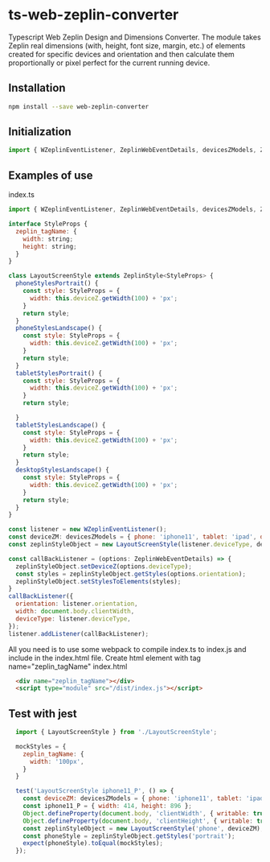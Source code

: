 # ts-web-zeplin-converter

Typescript Web Zeplin Design and Dimensions Converter.
The module takes Zeplin real dimensions (with, height, font size, margin, etc.) of elements created for specific devices and orientation and then calculate them proportionally or pixel perfect for the current running device.

## Installation

```bash
npm install --save web-zeplin-converter
```
## Initialization 

```javascript
import { WZeplinEventListener, ZeplinWebEventDetails, devicesZModels, ZeplinStyle  } from 'web-zeplin-converter';
```

## Examples of use

index.ts
```javascript
import { WZeplinEventListener, ZeplinWebEventDetails, devicesZModels, ZeplinStyle  } from 'web-zeplin-converter';

interface StyleProps {
  zeplin_tagName: {
    width: string;
    height: string;
  }
}

class LayoutScreenStyle extends ZeplinStyle<StyleProps> {
  phoneStylesPortrait() {
    const style: StyleProps = {
      width: this.deviceZ.getWidth(100) + 'px';
    }
    return style;
  }
  phoneStylesLandscape() {
    const style: StyleProps = {
      width: this.deviceZ.getWidth(100) + 'px';
    }
    return style;
  }
  tabletStylesPortrait() {
    const style: StyleProps = {
      width: this.deviceZ.getWidth(100) + 'px';
    }
    return style;

  }
  tabletStylesLandscape() {
    const style: StyleProps = {
      width: this.deviceZ.getWidth(100) + 'px';
    }
    return style;
  }
  desktopStylesLandscape() {
    const style: StyleProps = {
      width: this.deviceZ.getWidth(100) + 'px';
    }
    return style;
  }
}

const listener = new WZeplinEventListener();
const deviceZM: devicesZModels = { phone: 'iphone11', tablet: 'ipad', desktop: 'desktop1440' };
const zeplinStyleObject = new LayoutScreenStyle(listener.deviceType, deviceZM);

const callBackListener = (options: ZeplinWebEventDetails) => {
  zeplinStyleObject.setDeviceZ(options.deviceType);
  const styles = zeplinStyleObject.getStyles(options.orientation);
  zeplinStyleObject.setStylesToElements(styles);
}
callBackListener({
  orientation: listener.orientation,
  width: document.body.clientWidth,
  deviceType: listener.deviceType,
});
listener.addListener(callBackListener);
```
All you need is to use some webpack to compile index.ts to index.js and include in the index.html file.
Create html element with tag name="zeplin_tagName"
index.html
```html
  <div name="zeplin_tagName"></div>
  <script type="module" src="/dist/index.js"></script>
```

## Test with jest
```javascript
  import { LayoutScreenStyle } from './LayoutScreenStyle';

  mockStyles = {
    zeplin_tagName: {
      width: '100px',
    }
  }

  test('LayoutScreenStyle iphone11_P', () => {
    const deviceZM: devicesZModels = { phone: 'iphone11', tablet: 'ipad', desktop: 'desktop1440' };
    const iphone11_P = { width: 414, height: 896 };
    Object.defineProperty(document.body, 'clientWidth', { writable: true, configurable: true, value: iphone11_P.width });
    Object.defineProperty(document.body, 'clientHeight', { writable: true, configurable: true, value: iphone11_P.height });
    const zeplinStyleObject = new LayoutScreenStyle('phone', deviceZM);
    const phoneStyle = zeplinStyleObject.getStyles('portrait');
    expect(phoneStyle).toEqual(mockStyles);
  });
```